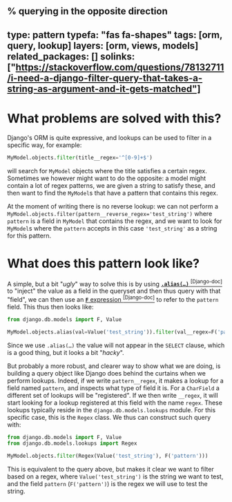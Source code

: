 % querying in the opposite direction
---
type: pattern
typefa: "fas fa-shapes"
tags: [orm, query, lookup]
layers: [orm, views, models]
related_packages: []
solinks: ["https://stackoverflow.com/questions/78132711/i-need-a-django-filter-query-that-takes-a-string-as-argument-and-it-gets-matched"]
---

# What problems are solved with this?


Django's ORM is quite expressive, and lookups can be used to filter in a specific way, for example:

```python
MyModel.objects.filter(title__regex='^[0-9]+$')
```

will search for `MyModel` objects where the title satisfies a certain regex. Sometimes we however might want to do the opposite: a model might contain a lot of regex patterns, we are given a string to satisfy these, and then want to find the `MyModel`s that have a pattern that contains this regex.

At the moment of writing there is no reverse lookup: we can not perform a `MyModel.objects.filter(pattern__reverse_regex='test_string')` where `pattern` is a field in `MyModel` that contains the regex, and we want to look for `MyModel`s where the `pattern` accepts in this case `'test_string'` as a string for this pattern.

# What does this pattern look like?

A simple, but a bit "*ugly*" way to solve this is by using [**<code>.alias(&hellip;)</code>**&nbsp;<sup>\[Django-doc\]</sup>](https://docs.djangoproject.com/en/stable/ref/models/querysets/#alias) to "inject" the value as a field in the queryset and then thus query with that "field", we can then use an [**`F`** expression&nbsp;<sup>\[Django-doc\]](https://docs.djangoproject.com/en/stable/ref/models/expressions/#django.db.models.F) to refer to the `pattern` field. This thus then looks like:

```python
from django.db.models import F, Value

MyModel.objects.alias(val=Value('test_string')).filter(val__regex=F('pattern'))
```

Since we use <code>.alias(&hellip;)</code> the value will not appear in the `SELECT` clause, which is a good thing, but it looks a bit "*hacky*".

But probably a more robust, and clearer way to show what we are doing, is building a query object like Django does behind the curtains when we perform lookups. Indeed, if we write `pattern__regex`, it makes a lookup for a field named `pattern`, and inspects what type of field it is. For a `CharField` a different set of lookups will be "registered". If we then write `__regex`, it will start looking for a lookup registered at this field with the name `regex`. These lookups typically reside in the `django.db.models.lookups` module. For this specific case, this is the `Regex` class. We thus can construct such query with:

```python
from django.db.models import F, Value
from django.db.models.lookups import Regex

MyModel.objects.filter(Regex(Value('test_string'), F('pattern')))
```

This is equivalent to the query above, but makes it clear we want to filter based on a regex, where `Value('test_string')` is the string we want to test, and the field `pattern` (`F('pattern')`) is the regex we will use to test the string.
